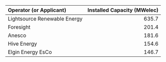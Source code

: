 | Operator (or Applicant)      |   Installed Capacity (MWelec) |
|:-----------------------------|------------------------------:|
| Lightsource Renewable Energy |                         635.7 |
| Foresight                    |                         201.4 |
| Anesco                       |                         181.6 |
| Hive Energy                  |                         154.6 |
| Elgin Energy EsCo            |                         146.7 |